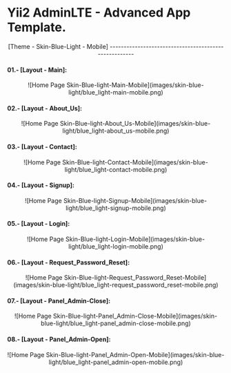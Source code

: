 Yii2 AdminLTE - Advanced App Template.
======================================

<p align= "center">[Theme - Skin-Blue-Light - Mobile]
------------------------------------------------------

#### 01.- [Layout - Main]:

<p align= "center">![Home Page Skin-Blue-light-Main-Mobile](images/skin-blue-light/blue_light-main-mobile.png)

#### 02.- [Layout - About_Us]:

<p align = "center">![Home Page Skin-Blue-light-About_Us-Mobile](images/skin-blue-light/blue_light-about_us-mobile.png)

#### 03.- [Layout - Contact]:

<p align = "center">![Home Page Skin-Blue-light-Contact-Mobile](images/skin-blue-light/blue_light-contact-mobile.png)

#### 04.- [Layout - Signup]:

<p align = "center">![Home Page Skin-Blue-light-Signup-Mobile](images/skin-blue-light/blue_light-signup-mobile.png)

#### 05.- [Layout - Login]:

<p align = "center">![Home Page Skin-Blue-light-Login-Mobile](images/skin-blue-light/blue_light-login-mobile.png)

#### 06.- [Layout - Request_Password_Reset]:

<p align = "center">![Home Page Skin-Blue-light-Request_Password_Reset-Mobile](images/skin-blue-light/blue_light-request_password_reset-mobile.png)

#### 07.- [Layout - Panel_Admin-Close]:

<p align = "center">![Home Page Skin-Blue-light-Panel_Admin-Close-Mobile](images/skin-blue-light/blue_light-panel_admin-close-mobile.png)

#### 08.- [Layout - Panel_Admin-Open]:

<p align = "center">![Home Page Skin-Blue-light-Panel_Admin-Open-Mobile](images/skin-blue-light/blue_light-panel_admin-open-mobile.png)